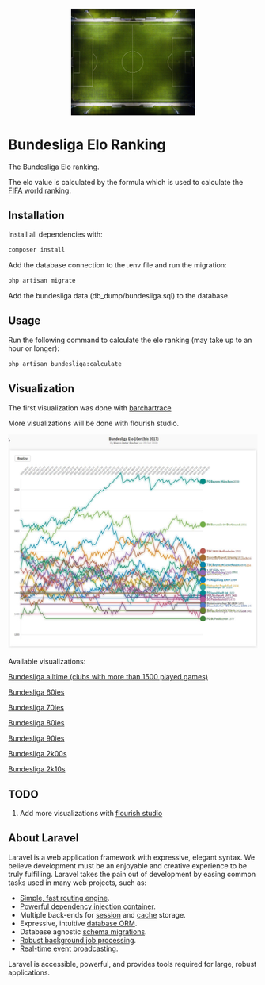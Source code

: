<p align="center">
<img src="/github_image/header_image.jpg?raw=true" alt="Bundesliga Elo Ranking" width="250">
</p>

# Bundesliga Elo Ranking

The Bundesliga Elo ranking.

The elo value is calculated by the formula which is used to calculate the [FIFA world ranking](https://de.wikipedia.org/wiki/FIFA-Weltrangliste#Berechnungsmethode). 

## Installation

Install all dependencies with:

```bash
composer install
```
Add the database connection to the .env file and run the migration:

```bash
php artisan migrate
```

Add the bundesliga data (db_dump/bundesliga.sql) to the database.

## Usage

Run the following command to calculate the elo ranking (may take up to an hour or longer):

```bash
php artisan bundesliga:calculate
```

## Visualization

The first visualization was done with [barchartrace](https://github.com/FabDevGit/barchartrace)

More visualizations will be done with flourish studio.

<p align="center">
<img src="/github_image/2k00s.jpg?raw=true" alt="Bundesliga Elo Ranking" width="800">
</p>

Available visualizations:

[Bundesliga alltime (clubs with more than 1500 played games)](https://public.flourish.studio/visualisation/4172740/)

[Bundesliga 60ies](https://public.flourish.studio/visualisation/4159809/) 

[Bundesliga 70ies](https://public.flourish.studio/visualisation/4165418/) 

[Bundesliga 80ies](https://public.flourish.studio/visualisation/4167137/) 

[Bundesliga 90ies](https://public.flourish.studio/visualisation/4171797/) 

[Bundesliga 2k00s](https://public.flourish.studio/visualisation/4171855/) 

[Bundesliga 2k10s](https://public.flourish.studio/visualisation/4171899/) 

## TODO

1) Add more visualizations with [flourish studio](https://flourish.studio/) 

## About Laravel

Laravel is a web application framework with expressive, elegant syntax. We believe development must be an enjoyable and creative experience to be truly fulfilling. Laravel takes the pain out of development by easing common tasks used in many web projects, such as:

- [Simple, fast routing engine](https://laravel.com/docs/routing).
- [Powerful dependency injection container](https://laravel.com/docs/container).
- Multiple back-ends for [session](https://laravel.com/docs/session) and [cache](https://laravel.com/docs/cache) storage.
- Expressive, intuitive [database ORM](https://laravel.com/docs/eloquent).
- Database agnostic [schema migrations](https://laravel.com/docs/migrations).
- [Robust background job processing](https://laravel.com/docs/queues).
- [Real-time event broadcasting](https://laravel.com/docs/broadcasting).

Laravel is accessible, powerful, and provides tools required for large, robust applications.

